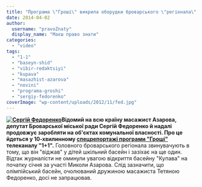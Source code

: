 ```yaml
---
title: "Програма \"Гроші\" викрила оборудки броварського \"регіонала\" з міськими басейнами"
date: 2014-04-02
author: 
  username: "pravoZnaty"
  display_name: "Маєш право знати"
categories: 
  - "video"
tags: 
  - "1-1"
  - "baseyn-shid"
  - "vibir-redaktsiyi"
  - "kupava"
  - "masazhist-azarova"
  - "novini"
  - "programa-groshi"
  - "sergiy-fedorenko"
coverImage: "wp-content/uploads/2012/11/fed.jpg"
---
```


**[![Сергій Федоренко](https://mpz.brovary.org/wp-content/uploads/2012/11/fed.jpg)](https://mpz.brovary.org/wp-content/uploads/2012/11/fed.jpg)Відомий на всю країну масажист Азарова, депутат Броварської міської ради Сергій Федоренко й надалі продовжує заробляти на об'єктах комунальної власності. Про це йдеться у 10-хвилинному [спецрепортажі програми "Гроші"](http://tsn.ua/video/video-novini/masazhist-azarova-zaviduye-vidzhatim-baseynom-u-brovarah.html?type=2) телеканалу "1+1".** Головного броварського регіонала звинувачують в тому, що він "віджав" у дітей шкільний басейн і зазіхає на ще один. Відтак журналісти не оминули увагою відкриття басейну "Купава" на початку січня за участі Миколи Азарова. Слід зазначити, що олімпійський басейн, очолюваний дружиною масажиста Тетяною Федоренко, досі не запрацював.
